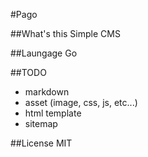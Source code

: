 #Pago

##What's this
Simple CMS

##Laungage
Go

##TODO
 - markdown
 - asset (image, css, js, etc...)
 - html template
 - sitemap

##License
MIT
